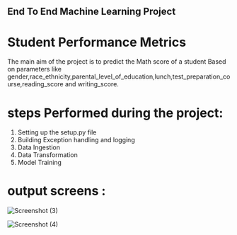 ## End To End Machine Learning Project  

# Student Performance Metrics 

The main aim of the project is to predict the Math score of a student Based on parameters like gender,race_ethnicity,parental_level_of_education,lunch,test_preparation_course,reading_score and writing_score. 

# steps Performed during the project: 

1. Setting up the setup.py file
2. Building Exception handling and logging
3. Data Ingestion
4. Data Transformation
5. Model Training

# output screens : 

![Screenshot (3)](https://github.com/user-attachments/assets/beed9564-26e1-486a-99e2-f3c7fbd3a824)    




![Screenshot (4)](https://github.com/user-attachments/assets/b6c50bca-998f-45a0-b3ef-8e22b42280bf)
